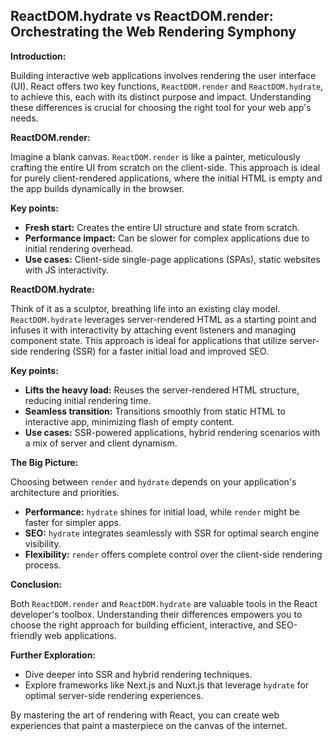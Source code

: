## ReactDOM.hydrate vs ReactDOM.render: Orchestrating the Web Rendering Symphony

**Introduction:**

Building interactive web applications involves rendering the user interface (UI). React offers two key functions, `ReactDOM.render` and `ReactDOM.hydrate`, to achieve this, each with its distinct purpose and impact. Understanding these differences is crucial for choosing the right tool for your web app's needs.

**ReactDOM.render:**

Imagine a blank canvas. `ReactDOM.render` is like a painter, meticulously crafting the entire UI from scratch on the client-side. This approach is ideal for purely client-rendered applications, where the initial HTML is empty and the app builds dynamically in the browser.

**Key points:**

* **Fresh start:** Creates the entire UI structure and state from scratch.
* **Performance impact:** Can be slower for complex applications due to initial rendering overhead.
* **Use cases:** Client-side single-page applications (SPAs), static websites with JS interactivity.

**ReactDOM.hydrate:**

Think of it as a sculptor, breathing life into an existing clay model. `ReactDOM.hydrate` leverages server-rendered HTML as a starting point and infuses it with interactivity by attaching event listeners and managing component state. This approach is ideal for applications that utilize server-side rendering (SSR) for a faster initial load and improved SEO.

**Key points:**

* **Lifts the heavy load:** Reuses the server-rendered HTML structure, reducing initial rendering time.
* **Seamless transition:** Transitions smoothly from static HTML to interactive app, minimizing flash of empty content.
* **Use cases:** SSR-powered applications, hybrid rendering scenarios with a mix of server and client dynamism.

**The Big Picture:**

Choosing between `render` and `hydrate` depends on your application's architecture and priorities.

* **Performance:** `hydrate` shines for initial load, while `render` might be faster for simpler apps.
* **SEO:** `hydrate` integrates seamlessly with SSR for optimal search engine visibility.
* **Flexibility:** `render` offers complete control over the client-side rendering process.

**Conclusion:**

Both `ReactDOM.render` and `ReactDOM.hydrate` are valuable tools in the React developer's toolbox. Understanding their differences empowers you to choose the right approach for building efficient, interactive, and SEO-friendly web applications.

**Further Exploration:**

* Dive deeper into SSR and hybrid rendering techniques.
* Explore frameworks like Next.js and Nuxt.js that leverage `hydrate` for optimal server-side rendering experiences.

By mastering the art of rendering with React, you can create web experiences that paint a masterpiece on the canvas of the internet.

